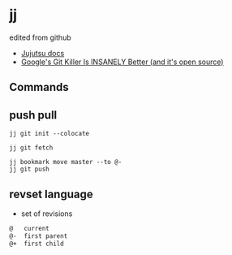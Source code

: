 # jj
edited from github
* [Jujutsu docs](https://jj-vcs.github.io/)
* [Google's Git Killer Is INSANELY Better (and it's open source)](https://www.youtube.com/watch?v=cZqFaMlufDY)

## Commands

## push pull

```
jj git init --colocate

jj git fetch

jj bookmark move master --to @-
jj git push
```

## revset language

* set of revisions

```txt
@   current
@-  first parent
@+  first child
```
